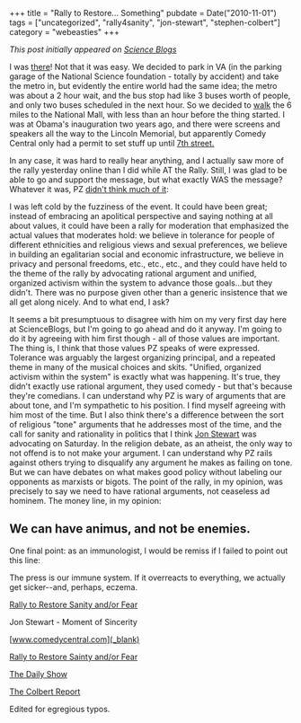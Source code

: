 +++
title = "Rally to Restore... Something"
pubdate = Date("2010-11-01")
tags = ["uncategorized", "rally4sanity", "jon-stewart", "stephen-colbert"]
category = "webeasties"
+++

_This post initially appeared on [Science Blogs](http://scienceblogs.com/webeasties)_

I was [there](http://www.rallytorestoresanity.com/)! Not that it was easy. We decided to park in VA (in the parking garage of the National Science foundation - totally by accident) and take the metro in, but evidently the entire world had the same idea; the metro was about a 2 hour wait, and the bus stop had like 3 buses worth of people, and only two buses scheduled in the next hour. So we decided to [walk](http://maps.google.com/maps/ms?f=d&source=s_d&saddr=Ballston+-+Virginia+Square,+Arlington,+VA&daddr=national+mall&hl=en&geocode=FXBDUQId9FVn-ykJyEPUKLS3iTE0F7xyvZKZwA%3BFQ1nUQIdYtJo-yHRDUDZ7P-Vbg&mra=ltm&dirflg=w&ie=UTF8&msa=0&msid=113365708227110466905.000493f3d6f8f688d6278&ll=38.881412,-77.048321&spn=0.087928,0.181789&t=h&z=13) the 6 miles to the National Mall, with less than an hour before the thing started. I was at Obama's inauguration two years ago, and there were screens and speakers all the way to the Lincoln Memorial, but apparently Comedy Central only had a permit to set stuff up until [7th street.](http://maps.google.com/maps/ms?f=d&source=s_d&saddr=Ballston+-+Virginia+Square,+Arlington,+VA&daddr=national+mall&hl=en&geocode=FXBDUQId9FVn-ykJyEPUKLS3iTE0F7xyvZKZwA%3BFQ1nUQIdYtJo-yHRDUDZ7P-Vbg&mra=ltm&dirflg=w&ie=UTF8&msa=0&msid=113365708227110466905.000493f3d6f8f688d6278&ll=38.889229,-77.022786&spn=0.01099,0.022724&t=h&z=16)

In any case, it was hard to really hear anything, and I actually saw more of the rally yesterday online than I did while AT the Rally. Still, I was glad to be able to go and support the message, but what exactly WAS the message? Whatever it was, PZ [didn't think much of it](http://scienceblogs.com/pharyngula/2010/10/the_rally_for_tone.php):

I was left cold by the fuzziness of the event. It could have been great; instead of embracing an apolitical perspective and saying nothing at all about values, it could have been a rally for moderation that emphasized the actual values that moderates hold: we believe in tolerance for people of different ethnicities and religious views and sexual preferences, we believe in building an egalitarian social and economic infrastructure, we believe in privacy and personal freedoms, etc., etc., etc., and they could have held to the theme of the rally by advocating rational argument and unified, organized activism within the system to advance those goals...but they didn't. There was no purpose given other than a generic insistence that we all get along nicely. And to what end, I ask?

It seems a bit presumptuous to disagree with him on my very first day here at ScienceBlogs, but I'm going to go ahead and do it anyway. 
I'm going to do it by agreeing with him first though - all of those values are important. The thing is, I think that those values PZ speaks of were expressed. Tolerance was arguably the largest organizing principal, and a repeated theme in many of the musical choices and skits. "Unified, organized activism within the system" is exactly what was happening. It's true, they didn't exactly use rational argument, they used comedy - but that's because they're comedians. 
I can understand why PZ is wary of arguments that are about tone, and I'm sympathetic to his position. I find myself agreeing with him most of the time. But I also think there's a difference between the sort of religious "tone" arguments that he addresses most of the time, and the call for sanity and rationality in politics that I think [Jon Stewart](/tag/jon-stewart) was advocating on Saturday. In the religion debate, as an atheist, the only way to not offend is to not make your argument. I can understand why PZ rails against others trying to disqualify any argument he makes as failing on tone. But we can have debates on what makes good policy without labeling our opponents as marxists or bigots. The point of the rally, in my opinion, was precisely to say we need to have rational arguments, not ceaseless ad hominem. The money line, in my opinion:

We can have animus, and not be enemies. 
-----------------------------

One final point: as an immunologist, I would be remiss if I failed to point out this line:

The press is our immune system. If it overreacts to everything, we actually get sicker--and, perhaps, eczema.

[Rally to Restore Sanity and/or Fear](_blank)

Jon Stewart - Moment of Sincerity

[www.comedycentral.com](_blank)

[Rally to Restore Sainty and/or Fear](_blank)

[The Daily Show](_blank)

[The Colbert Report](_blank)

Edited for egregious typos.

      
  
